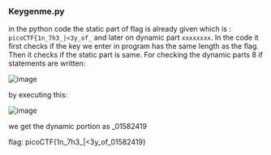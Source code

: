 ### Keygenme.py

in the python code the static part of flag is already given which is : `picoCTF{1n_7h3_|<3y_of_` and later on dynamic part `xxxxxxxx`. In the code it first checks if the key we enter in program has the same length as the flag. Then it checks if the static part is same. For checking the dynamic parts 8 if statements are written:

![image](https://github.com/oxo-crab/picoCTF/assets/111520157/ffff4489-e3a3-4234-87cf-45d8094700a9)

by executing this:

![image](https://github.com/oxo-crab/picoCTF/assets/111520157/4eab9c7d-eb1f-499b-92f9-40f5b9a92de4)

we get the dynamic portion as _01582419


flag: picoCTF{1n_7h3_|<3y_of_01582419}

